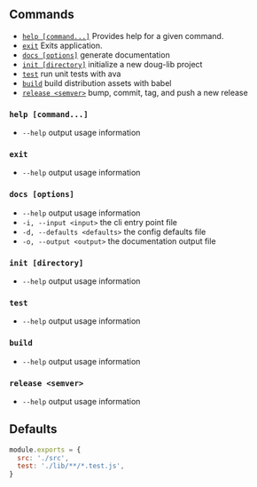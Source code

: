 <!-- THIS FILE IS GENERATED -->

## Commands

- <a href="#help-command">`help [command...]`</a> Provides help for a given command.
- <a href="#exit">`exit`</a> Exits application.
- <a href="#docs-options">`docs [options]`</a> generate documentation
- <a href="#init-directory">`init [directory]`</a> initialize a new doug-lib project
- <a href="#test">`test`</a> run unit tests with ava
- <a href="#build">`build`</a> build distribution assets with babel
- <a href="#release-<semver>">`release <semver>`</a> bump, commit, tag, and push a new release

### `help [command...]`

- `--help` output usage information

### `exit`

- `--help` output usage information

### `docs [options]`

- `--help` output usage information
- `-i, --input <input>` the cli entry point file
- `-d, --defaults <defaults>` the config defaults file
- `-o, --output <output>` the documentation output file

### `init [directory]`

- `--help` output usage information

### `test`

- `--help` output usage information

### `build`

- `--help` output usage information

### `release <semver>`

- `--help` output usage information

## Defaults

```js
module.exports = {
  src: './src',
  test: './lib/**/*.test.js',
}
```

